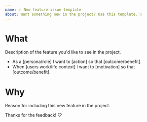 ```yaml
---
name: ✨ New feature issue template
about: Want something new in the project? Use this template. 🎉
---
```

# What
Description of the feature you'd like to see in the project.

- As a [persona/role] I want to [action] so that [outcome/benefit].
- When [users work/life context] I want to [motivation] so that [outcome/benefit].

# Why
Reason for including this new feature in the project.

Thanks for the feedback! ♡
